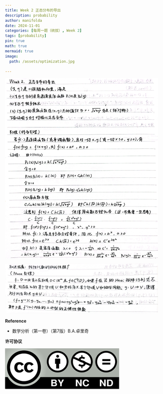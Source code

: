```yaml
---
title: Week 2 正态分布的导出
description: probability
author: manifolda
date: 2024-11-01 
categories: [每周一题（统拔）, Week 2]
tags: [probability]
pin: true
math: true
mermaid: true
image:
  path: /assets/optimization.jpg

---
```


![alt text](../assets/week2_1.jpg)

![alt text](../assets/week2_2.jpg)


**Reference**
* 数学分析（第一卷）（第7版）B.A.卓里奇

**许可协议**


![alt text](../assets/ccbyncnd.png)
